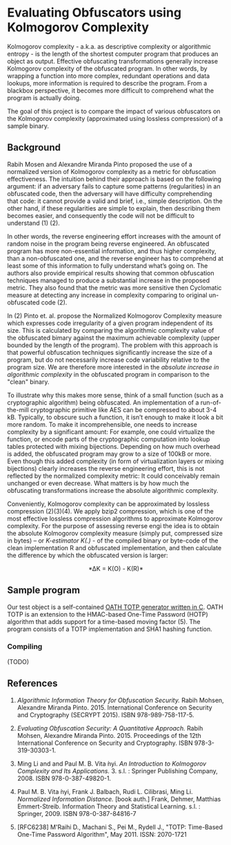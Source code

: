 # Evaluating Obfuscators using Kolmogorov Complexity

Kolmogorov complexity - a.k.a. as descriptive complexity or algorithmic entropy - is the length of the shortest computer program that produces an object as output. Effective obfuscating transformations generally increase Kolmogorov complexity of the obfuscated program. In other words, by wrapping a function into more complex, redundant operations and data lookups, more information is required to describe the program. From a blackbox perspective, it becomes more difficult to comprehend what the program is actually doing.

The goal of this project is to compare the impact of various obfuscators on the Kolmogorov complexity (approximated using lossless compression) of a sample binary.

## Background

Rabih Mosen and Alexandre Miranda Pinto proposed the use of a normalized version of Kolmogorov complexity as a metric for obfuscation effectiveness. The intuition behind their approach is based on the following argument: if an adversary fails to capture some patterns (regularities) in an obfuscated code, then the adversary will have difficulty comprehending that code: it cannot provide a valid and brief, i.e., simple description. On the other hand, if these regularities are simple to explain, then describing them becomes easier, and consequently the code will not be difficult to understand (1) (2).

In other words, the reverse engineering effort increases with the amount of random noise in the program being reverse engineered. An obfuscated program has more non-essential information, and thus higher complexity, than a non-obfuscated one, and the reverse engineer has to comprehend at least some of this information to fully understand what’s going on. The authors also provide empirical results showing that common obfuscation techniques managed to produce a substantial increase in the proposed metric. They also found that the metric was more sensitive then Cyclomatic measure at detecting any increase in complexity comparing to original un-obfuscated code (2). 

In (2) Pinto et. al. propose the Normalized Kolmogorov Complexity measure which expresses code irregularity of a given program independent of its size. This is calculated by comparing the algorithmic complexity value of the obfuscated bimary against the maximum achievable complexity (upper bounded by the length of the program). The problem with this approach is that powerful obfuscation techniques significantly increase the size of a program, but do not necessarily increase code variability relative to the program size. We are therefore more interested in the *absolute increase in algorithmic complexity* in the obfuscated program in comparison to the "clean" binary.

To illustrate why this makes more sense, think of a small function (such as a cryptographic algorithm) being obfuscated. An implementation of a run-of-the-mill cryptographic primitive like AES can be compressed to about 3-4 kB. Typically, to obscure such a function, it isn’t enough to make it look a bit more random. To make it incomprehensible, one needs to increase complexity by a significant amount: For example, one could virtualize the function, or encode parts of the cryptographic computation into lookup tables protected with mixing bijections. Depending on how much overhead is added, the obfuscated program may grow to a size of 100kB or more. Even though this added complexity (in form of virtualization layers or mixing bijections) clearly increases the reverse engineering effort, this is not reflected by the normalized complexity metric: It could conceivably remain unchanged or even decrease. What matters is by how much the obfuscating transformations increase the absolute algorithmic complexity.

Conveniently, Kolmogorov complexity can be approximated by lossless compression (2)(3)(4). We apply bzip2 compression, which is one of the most effective lossless compression algorithms to approximate Kolmogorov complexity. For the purpose of assessing reverse engi the idea is to obtain the absolute Kolmogorov complexity measure (simply put, compressed size in bytes) – or *K-estimator K(.)* - of the compiled binary or byte-code of the clean implementation R and obfuscated implementation, and then calculate the difference by which the obfuscated version is larger:

<center>*ΔK = K(O) - K(R)*</center>

## Sample program

Our test object is a self-contained [OATH TOTP generator written in C](https://github.com/b-mueller/kolmogorov-metric/tree/master/testprograms/oath-totp). OATH TOTP is an extension to the HMAC-based One-Time Password (HOTP) algorithm that adds support for a time-based moving factor (5). The program consists of a TOTP implementation and SHA1 hashing function.

### Compiling

(TODO)

## References

1. *Algorithmic Information Theory for Obfuscation Security.* Rabih Mohsen, Alexandre Miranda Pinto. 2015. International Conference on Security and Cryptography (SECRYPT 2015). ISBN 978-989-758-117-5.

2. *Evaluating Obfuscation Security: A Quantitative Approach.* Rabih Mohsen, Alexandre Miranda Pinto. 2015. Proceedings of the 12th International Conference on Security and Cryptography. ISBN 978-3-319-30303-1.

3. Ming Li and and Paul M. B. Vita ́nyi. *An Introduction to Kolmogorov Complexity and Its Applications.* 3. s.l. : Springer Publishing Company, 2008. ISBN 978-0-387-49820-1.

4. Paul M. B. Vita ́nyi, Frank J. Balbach, Rudi L. Cilibrasi, Ming Li. *Normalized Information Distance.* [book auth.] Frank, Dehmer, Matthias Emmert-Streib. Information Theory and Statistical Learning. s.l. : Springer, 2009. ISBN 978-0-387-84816-7

5. [RFC6238] M'Raihi D., Machani S., Pei M., Rydell J., "TOTP: Time-Based One-Time Password Algorithm", May 2011. ISSN: 2070-1721

